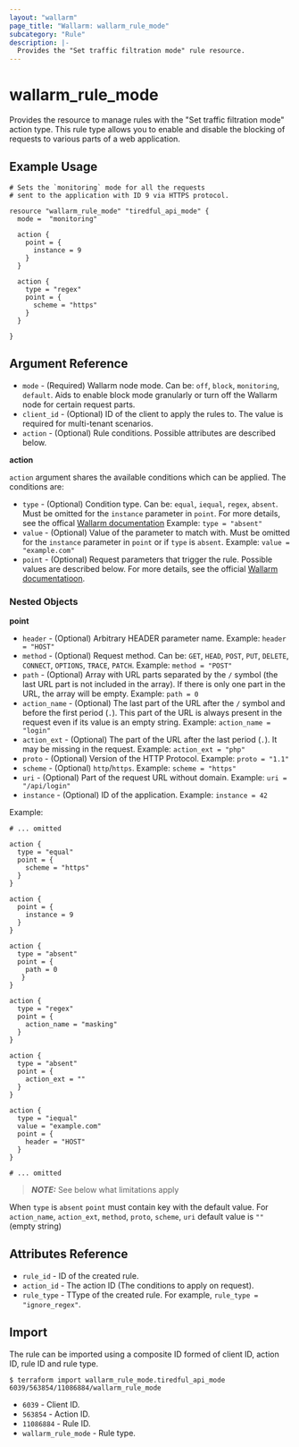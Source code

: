 ```yaml
---
layout: "wallarm"
page_title: "Wallarm: wallarm_rule_mode"
subcategory: "Rule"
description: |-
  Provides the "Set traffic filtration mode" rule resource.
---
```


# wallarm_rule_mode

Provides the resource to manage rules with the "Set traffic filtration mode" action type. This rule type allows you to enable and disable the blocking of requests to various parts of a web application.

## Example Usage

```hcl
# Sets the `monitoring` mode for all the requests 
# sent to the application with ID 9 via HTTPS protocol.

resource "wallarm_rule_mode" "tiredful_api_mode" {
  mode =  "monitoring"

  action {
    point = {
      instance = 9
    }
  }

  action {
    type = "regex"
    point = {
      scheme = "https"
    }
  }

}
```

## Argument Reference

* `mode` - (Required) Wallarm node mode. Can be: `off`, `block`, `monitoring`, `default`. Aids to enable block mode granularly or turn off the Wallarm node for certain request parts.
* `client_id` - (Optional) ID of the client to apply the rules to. The value is required for multi-tenant scenarios.
* `action` - (Optional) Rule conditions. Possible attributes are described below.

**action**

`action` argument shares the available
conditions which can be applied. The conditions are:

* `type` - (Optional) Condition type. Can be: `equal`, `iequal`, `regex`, `absent`. Must be omitted for the `instance` parameter in `point`.
  For more details, see the offical [Wallarm documentation](https://docs.wallarm.com/user-guides/rules/add-rule/#condition-types)
  Example:
  `type = "absent"`
* `value` - (Optional) Value of the parameter to match with. Must be omitted for the `instance` parameter in `point` or if `type` is `absent`.
  Example:
  `value = "example.com"`
* `point` - (Optional) Request parameters that trigger the rule. Possible values are described below. For more details, see the official [Wallarm documentatioon](https://docs.wallarm.com/user-guides/rules/request-processing/#identifying-and-parsing-the-request-parts).

### Nested Objects

**point**

  * `header` - (Optional) Arbitrary HEADER parameter name.
  Example:
  `header = "HOST"`
  * `method` - (Optional) Request method. Can be: `GET`, `HEAD`, `POST`, `PUT`, `DELETE`, `CONNECT`, `OPTIONS`, `TRACE`, `PATCH`.
  Example:
  `method = "POST"`
  * `path` - (Optional) Array with URL parts separated by the `/` symbol (the last URL part is not included in the array). If there is only one part in the URL, the array will be empty.
  Example:
  `path = 0`
  * `action_name` - (Optional) The last part of the URL after the `/` symbol and before the first period (`.`). This part of the URL is always present in the request even if its value is an empty string.
  Example:
  `action_name = "login"`
  * `action_ext` - (Optional) The part of the URL after the last period (`.`). It may be missing in the request.
  Example:
  `action_ext = "php"`
  * `proto` - (Optional) Version of the HTTP Protocol.
  Example:
  `proto = "1.1"`
  * `scheme` - (Optional) `http`/`https`.
  Example:
  `scheme = "https"` 
  * `uri` - (Optional) Part of the request URL without domain.
  Example:
  `uri = "/api/login"` 
  * `instance` - (Optional) ID of the application.
  Example:
  `instance = 42`

Example:

  ```hcl
  # ... omitted

  action {
    type = "equal"
    point = {
      scheme = "https"
    }
  }

  action {
    point = {
      instance = 9
    }
  }
  
  action {
    type = "absent"
    point = {
      path = 0
     }
  }

  action {
    type = "regex"
    point = {
      action_name = "masking"
    }
  }

  action {
    type = "absent"
    point = {
      action_ext = ""
    }
  }

  action {
    type = "iequal"
    value = "example.com"
    point = {
      header = "HOST"
    }
  }

  # ... omitted
  ```

> **_NOTE:_**
See below what limitations apply

When `type` is `absent`
`point` must contain key with the default value. For `action_name`, `action_ext`, `method`, `proto`, `scheme`, `uri` default value is `""` (empty string)

## Attributes Reference

* `rule_id` - ID of the created rule.
* `action_id` - The action ID (The conditions to apply on request).
* `rule_type` - TType of the created rule. For example, `rule_type = "ignore_regex"`.

## Import

The rule can be imported using a composite ID formed of client ID, action ID, rule ID and rule type.

```
$ terraform import wallarm_rule_mode.tiredful_api_mode 6039/563854/11086884/wallarm_rule_mode
```

* `6039` - Client ID.
* `563854` - Action ID.
* `11086884` - Rule ID.
* `wallarm_rule_mode` - Rule type.